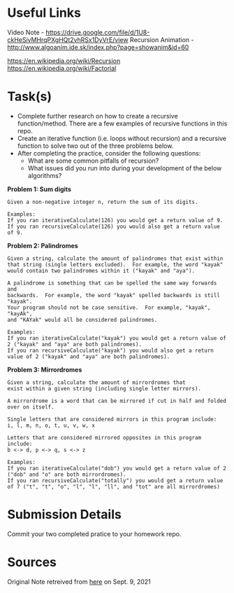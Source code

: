 # Useful Links
Video Note - https://drive.google.com/file/d/1U8-ckHeSivMHrqPXgHQt2vhRSx1DyVrE/view
Recursion Animation - http://www.algoanim.ide.sk/index.php?page=showanim&id=60

https://en.wikipedia.org/wiki/Recursion
https://en.wikipedia.org/wiki/Factorial



# Task(s)
* Complete further research on how to create a recursive function/method. There are a few examples of recursive functions in this repo.
* Create an iterative function (i.e. loops without recursion) and a recursive function to solve two out of the three problems below.
* After completing the practice, consider the following questions: 
  * What are some common pitfalls of recursion? 
  * What issues did you run into during your development of the below algorithms?

**Problem 1: Sum digits**
```
Given a non-negative integer n, return the sum of its digits.

Examples:
If you ran iterativeCalculate(126) you would get a return value of 9.
If you ran recursiveCalculate(126) you would also get a return value of 9.
```

**Problem 2: Palindromes**
```
Given a string, calculate the amount of palindromes that exist within 
that string (single letters excluded).  For example, the word "kayak"
would contain two palindromes within it ("kayak" and "aya").

A palindrome is something that can be spelled the same way forwards and 
backwards.  For example, the word "kayak" spelled backwards is still "kayak".  
Your program should not be case sensitive.  For example, "kayak", "kayAk", 
and "KAYak" would all be considered palindromes.

Examples:
If you ran iterativeCalculate("kayak") you would get a return value of 2 ("kayak" and "aya" are both palindromes).
If you ran recursiveCalculate("kayak") you would also get a return value of 2 ("kayak" and "aya" are both palindromes).
```

**Problem 3: Mirrordromes**
```
Given a string, calculate the amount of mirrordromes that 
exist within a given string (including single letter mirrors).

A mirrordrome is a word that can be mirrored if cut in half and folded over on itself.

Single letters that are considered mirrors in this program include:
i, l, m, n, o, t, u, v, w, x

Letters that are considered mirrored opposites in this program include:
b <-> d, p <-> q, s <-> z

Examples:
If you ran iterativeCalculate("dob") you would get a return value of 2 ("dob" and "o" are both mirrordromes).
If you ran recursiveCalculate("totally") you would get a return value of 7 ("t", "t", "o", "l", "l", "ll", and "tot" are all mirrordromes)
```

# Submission Details
Commit your two completed pratice to your homework repo.

# Sources
Original Note retreived from [here](https://github.com/johnfraserss/ICS4U/wiki/Recursion) on Sept. 9, 2021